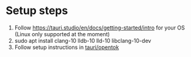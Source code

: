 # Setup steps

1. Follow https://tauri.studio/en/docs/getting-started/intro for your OS (Linux only supported at the moment)
2. sudo apt install clang-10 lldb-10 lld-10 libclang-10-dev
3. Follow setup instructions in [tauri/opentok](tauri/opentok/README.md)

